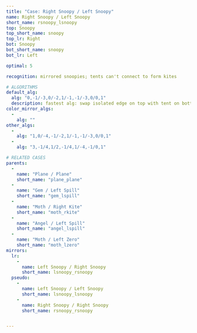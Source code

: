 ```yaml
---
title: "Case: Right Snoopy / Left Snoopy"
name: Right Snoopy / Left Snoopy
short_name: rsnoopy_lsnoopy
top: Snoopy
top_short_name: snoopy
top_lr: Right
bot: Snoopy
bot_short_name: snoopy
bot_lr: Left

optimal: 5

recognition: mirrored snoopies; tents can't connect to form kites

# ALGORITHMS
default_alg:
  alg: "0,-1/-3,0/-2,1/-1,-1/-3,0/0,1"
  description: fastest alg: swap isolated edge on top with tent on bottom, forming opposite plane/plane; alternatively: put shells on left, pair tent on bottom with edge from tent on top to form gem/spill
color_mirror_algs:
  -
    alg: ""
other_algs:
  -
    alg: "1,0/-4,-1/-2,1/-1,-1/-3,0/0,1"
  -
    alg: "3,-1/4,1/2,-1/4,1/-4,-1/0,1"

# RELATED CASES
parents:
  -
    name: "Plane / Plane"
    short_name: "plane_plane"
  -
    name: "Gem / Left Spill"
    short_name: "gem_lspill"
  -
    name: "Moth / Right Kite"
    short_name: "moth_rkite"
  -
    name: "Angel / Left Spill"
    short_name: "angel_lspill"
  -
    name: "Moth / Left Zero"
    short_name: "moth_lzero"
mirrors:
  lr:
    -
      name: Left Snoopy / Right Snoopy
      short_name: lsnoopy_rsnoopy
  pseudo:
    -
      name: Left Snoopy / Left Snoopy
      short_name: lsnoopy_lsnoopy
    -
      name: Right Snoopy / Right Snoopy
      short_name: rsnoopy_rsnoopy


---
```


